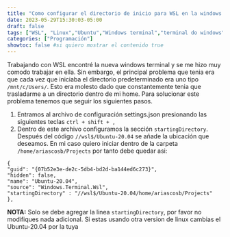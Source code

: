 ```yaml
---
title: "Como configurar el directorio de inicio para WSL en la windows terminal"
date: 2023-05-29T15:30:03-05:00
draft: false
tags: ["WSL", "Linux","Ubuntu","Windows terminal","terminal do windows"]
categories: ["Programación"]
showtoc: false #si quiero mostrar el contenido true
---
```


Trabajando con WSL encontré la nueva windows terminal y se me hizo muy comodo trabajar en ella. Sin embargo, el principal problema que tenia era que cada vez que iniciaba el directorio predeterminado era uno tipo `/mnt/c/Users/`. Esto era molesto dado que constantemente tenia que trasladarme a un directorio dentro de mi home. Para solucionar este problema tenemos que seguir los siguientes pasos.

1. Entramos al archivo de configuración settings.json presionando las siguientes teclas `ctrl + shift + ,`  
2. Dentro de este archivo configuramos la sección `startingDirectory`. Después del código `//wsl$/Ubuntu-20.04` se añade la ubicación que deseamos. En mi caso quiero iniciar dentro de la carpeta `/home/ariascosb/Projects` por tanto debe quedar asi:

~~~
{
"guid": "{07b52e3e-de2c-5db4-bd2d-ba144ed6c273}",
"hidden": false,
"name": "Ubuntu-20.04",
"source": "Windows.Terminal.Wsl",
"startingDirectory" : "//wsl$/Ubuntu-20.04/home/ariascosb/Projects"
},
~~~

**NOTA:** Solo se debe agregar la linea `startingDirectory`, por favor no modifiques nada adicional. Si estas usando otra version de linux cambias el Ubuntu-20.04 por la tuya